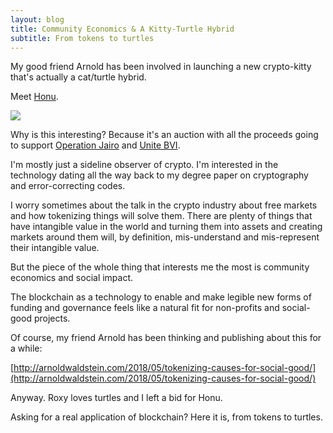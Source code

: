 ```yaml
---
layout: blog
title: Community Economics & A Kitty-Turtle Hybrid
subtitle: From tokens to turtles
---
```


My good friend Arnold has been involved in launching a new crypto-kitty that's actually a cat/turtle hybrid.

Meet [Honu](https://www.honukitty.com/).

![](https://res.cloudinary.com/hrscywv4p/image/upload/c_limit,fl_lossy,h_9000,w_1200,f_auto,q_auto/v1/1144516/Exclusive_HonuKitty_h5oquj.png)

Why is this interesting? Because it's an auction with all the proceeds going to support [Operation Jairo](https://seashepherd.org/campaigns/jairo/) and [Unite BVI](https://www.unitebvi.com/saving-turtles-0).

I'm mostly just a sideline observer of crypto. I'm interested in the technology dating all the way back to my degree paper on cryptography and error-correcting codes.

I worry sometimes about the talk in the crypto industry about free markets and how tokenizing things will solve them. There are plenty of things that have intangible value in the world and turning them into assets and creating markets around them will, by definition, mis-understand and mis-represent their intangible value.

But the piece of the whole thing that interests me the most is community economics and social impact.

The blockchain as a technology to enable and make legible new forms of funding and governance feels like a natural fit for non-profits and social-good projects.

Of course, my friend Arnold has been thinking and publishing about this for a while:

[http://arnoldwaldstein.com/2018/05/tokenizing-causes-for-social-good/](http://arnoldwaldstein.com/2018/05/tokenizing-causes-for-social-good/)

Anyway. Roxy loves turtles and I left a bid for Honu.

Asking for a real application of blockchain? Here it is, from tokens to turtles.

